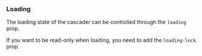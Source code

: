 ### Loading

The loading state of the cascader can be controlled through the `loading` prop.

If you want to be read-only when loading, you need to add the `loading-lock` prop.
